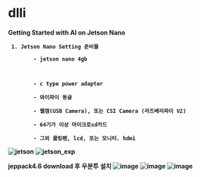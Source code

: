 # dlli


<b> Getting Started with AI on Jetson Nano

```
 1. Jetson Nano Setting 준비물
  
        - jetson nano 4gb


  
        - c type power adapter
  
        - 와이파이 동글
  
        - 웹캠(USB Camera), 또는 CSI Camera (라즈베리파이 V2)
  
        - 64기가 이상 마이크로sd카드
  
        - 그외 쿨링펜, lcd, 또는 모니터. hdmi
```
<b>

![jetson](https://github.com/user-attachments/assets/fadbd75e-5c73-4563-ac8d-f6779e17bcb3)
![jetson_exp](https://github.com/user-attachments/assets/c3ef7062-308c-4118-947c-35479fbd2581)

<b> jeppack4.6 download 후 우분투 설치
![image](https://github.com/user-attachments/assets/9adcd858-2200-41b5-bdc3-83251f9568ca)
![image](https://github.com/user-attachments/assets/5bbe6a62-c529-4042-b8a1-b807160acc7f)
![image](https://github.com/user-attachments/assets/8347682f-dd0d-4804-888b-649036606d51)
